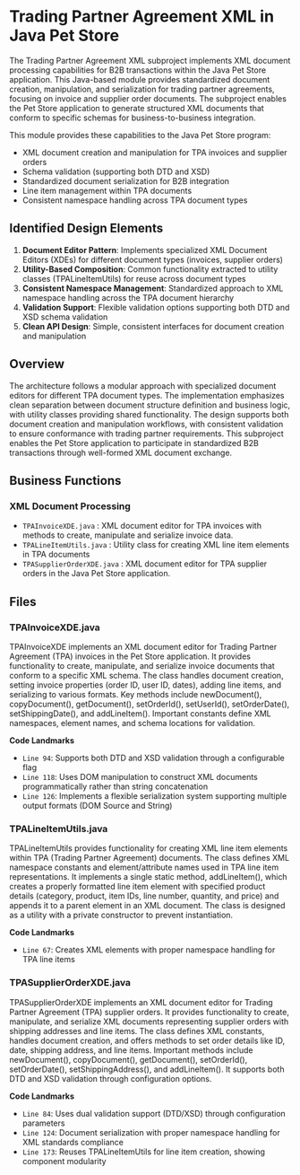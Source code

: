 # Trading Partner Agreement XML in Java Pet Store

The Trading Partner Agreement XML subproject implements XML document processing capabilities for B2B transactions within the Java Pet Store application. This Java-based module provides standardized document creation, manipulation, and serialization for trading partner agreements, focusing on invoice and supplier order documents. The subproject enables the Pet Store application to generate structured XML documents that conform to specific schemas for business-to-business integration.

This module provides these capabilities to the Java Pet Store program:

- XML document creation and manipulation for TPA invoices and supplier orders
- Schema validation (supporting both DTD and XSD)
- Standardized document serialization for B2B integration
- Line item management within TPA documents
- Consistent namespace handling across TPA document types

## Identified Design Elements

1. **Document Editor Pattern**: Implements specialized XML Document Editors (XDEs) for different document types (invoices, supplier orders)
2. **Utility-Based Composition**: Common functionality extracted to utility classes (TPALineItemUtils) for reuse across document types
3. **Consistent Namespace Management**: Standardized approach to XML namespace handling across the TPA document hierarchy
4. **Validation Support**: Flexible validation options supporting both DTD and XSD schema validation
5. **Clean API Design**: Simple, consistent interfaces for document creation and manipulation

## Overview
The architecture follows a modular approach with specialized document editors for different TPA document types. The implementation emphasizes clean separation between document structure definition and business logic, with utility classes providing shared functionality. The design supports both document creation and manipulation workflows, with consistent validation to ensure conformance with trading partner requirements. This subproject enables the Pet Store application to participate in standardized B2B transactions through well-formed XML document exchange.

## Business Functions

### XML Document Processing
- `TPAInvoiceXDE.java` : XML document editor for TPA invoices with methods to create, manipulate and serialize invoice data.
- `TPALineItemUtils.java` : Utility class for creating XML line item elements in TPA documents
- `TPASupplierOrderXDE.java` : XML document editor for TPA supplier orders in the Java Pet Store application.

## Files
### TPAInvoiceXDE.java

TPAInvoiceXDE implements an XML document editor for Trading Partner Agreement (TPA) invoices in the Pet Store application. It provides functionality to create, manipulate, and serialize invoice documents that conform to a specific XML schema. The class handles document creation, setting invoice properties (order ID, user ID, dates), adding line items, and serializing to various formats. Key methods include newDocument(), copyDocument(), getDocument(), setOrderId(), setUserId(), setOrderDate(), setShippingDate(), and addLineItem(). Important constants define XML namespaces, element names, and schema locations for validation.

 **Code Landmarks**
- `Line 94`: Supports both DTD and XSD validation through a configurable flag
- `Line 118`: Uses DOM manipulation to construct XML documents programmatically rather than string concatenation
- `Line 126`: Implements a flexible serialization system supporting multiple output formats (DOM Source and String)
### TPALineItemUtils.java

TPALineItemUtils provides functionality for creating XML line item elements within TPA (Trading Partner Agreement) documents. The class defines XML namespace constants and element/attribute names used in TPA line item representations. It implements a single static method, addLineItem(), which creates a properly formatted line item element with specified product details (category, product, item IDs, line number, quantity, and price) and appends it to a parent element in an XML document. The class is designed as a utility with a private constructor to prevent instantiation.

 **Code Landmarks**
- `Line 67`: Creates XML elements with proper namespace handling for TPA line items
### TPASupplierOrderXDE.java

TPASupplierOrderXDE implements an XML document editor for Trading Partner Agreement (TPA) supplier orders. It provides functionality to create, manipulate, and serialize XML documents representing supplier orders with shipping addresses and line items. The class defines XML constants, handles document creation, and offers methods to set order details like ID, date, shipping address, and line items. Important methods include newDocument(), copyDocument(), getDocument(), setOrderId(), setOrderDate(), setShippingAddress(), and addLineItem(). It supports both DTD and XSD validation through configuration options.

 **Code Landmarks**
- `Line 84`: Uses dual validation support (DTD/XSD) through configuration parameters
- `Line 124`: Document serialization with proper namespace handling for XML standards compliance
- `Line 173`: Reuses TPALineItemUtils for line item creation, showing component modularity

[Generated by the Sage AI expert workbench: 2025-03-29 21:37:00  https://sage-tech.ai/workbench]: #
